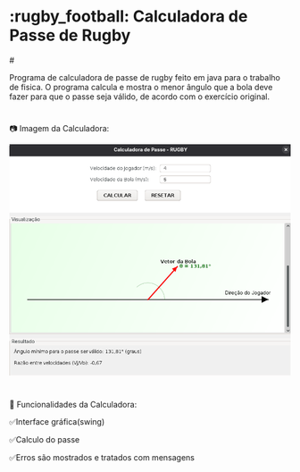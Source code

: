 <h1><strong>:rugby_football: Calculadora de Passe de Rugby</strong></h1>
#

Programa de calculadora de passe de rugby feito em java para o trabalho de fisica. O programa calcula e mostra o menor ângulo que a bola deve fazer para que o passe seja válido, de acordo com o exercício original.
#
:camera: Imagem da Calculadora:

![Imagem da Calculadora](calculadora.png)
#
:wrench: Funcionalidades da Calculadora:

  :white_check_mark:Interface gráfica(swing)

  :white_check_mark:Calculo do passe

  :white_check_mark:Erros são mostrados e tratados com mensagens
